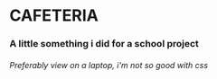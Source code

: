 # CAFETERIA

### A little something i did for a school project

###### Preferably view on a laptop, i'm not so good with css
